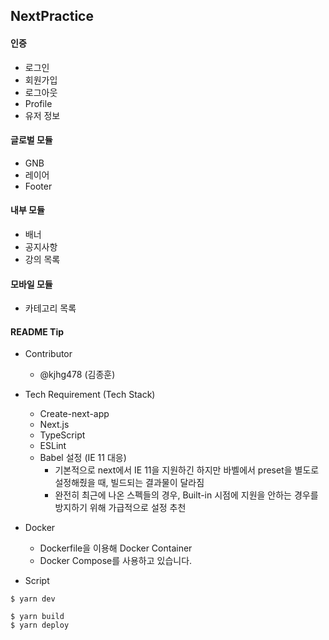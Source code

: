 ## NextPractice

#### 인증

- 로그인
- 회원가입
- 로그아웃
- Profile
- 유저 정보

#### 글로벌 모듈

- GNB
- 레이어
- Footer

#### 내부 모듈

- 배너
- 공지사항
- 강의 목록

#### 모바일 모듈

- 카테고리 목록

#### README Tip

- Contributor

  - @kjhg478 (김종훈)

- Tech Requirement (Tech Stack)

  - Create-next-app
  - Next.js
  - TypeScript
  - ESLint
  - Babel 설정 (IE 11 대응)
    - 기본적으로 next에서 IE 11을 지원하긴 하지만 바벨에서 preset을 별도로 설정해줬을 때, 빌드되는 결과물이 달라짐
    - 완전히 최근에 나온 스펙들의 경우, Built-in 시점에 지원을 안하는 경우를 방지하기 위해 가급적으로 설정 추천

- Docker

  - Dockerfile을 이용해 Docker Container
  - Docker Compose를 사용하고 있습니다.

- Script

```
$ yarn dev
```

```
$ yarn build
$ yarn deploy
```
